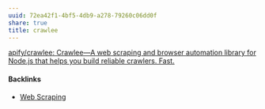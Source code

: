 ```yaml
---
uuid: 72ea42f1-4bf5-4db9-a278-79260c06dd0f
share: true
title: crawlee
---
```

[apify/crawlee: Crawlee—A web scraping and browser automation library for Node.js that helps you build reliable crawlers. Fast.](https://github.com/apify/crawlee)

#### Backlinks

* [Web Scraping](/a4d5154b-6474-4bb6-8a82-ed04bfc722ab)